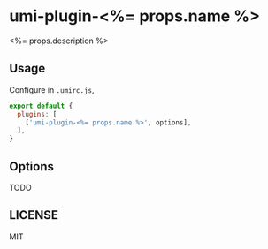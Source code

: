 # umi-plugin-<%= props.name %>

<%= props.description %>

## Usage

Configure in `.umirc.js`,

```js
export default {
  plugins: [
    ['umi-plugin-<%= props.name %>', options],
  ],
}
```

## Options

TODO

## LICENSE

MIT
